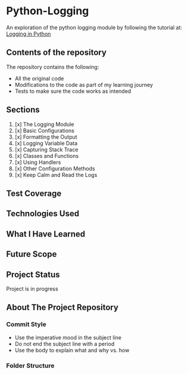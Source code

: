 # Python-Logging

An exploration of the python logging module by following the tutorial at: [Logging in Python](https://realpython.com/python-logging/)

## Contents of the repository

The repository contains the following:

- All the original code
- Modifications to the code as part of my learning journey
- Tests to make sure the code works as intended

## Sections

1. [x] The Logging Module
2. [x] Basic Configurations
3. [x] Formatting the Output
4. [x] Logging Variable Data
5. [x] Capturing Stack Trace
6. [x] Classes and Functions
7. [x] Using Handlers
8. [x] Other Configuration Methods
9. [x] Keep Calm and Read the Logs

## Test Coverage

## Technologies Used

## What I Have Learned

## Future Scope

## Project Status

Project is in progress

## About The Project Repository

### Commit Style

- Use the imperative mood in the subject line
- Do not end the subject line with a period
- Use the body to explain what and why vs. how

### Folder Structure
